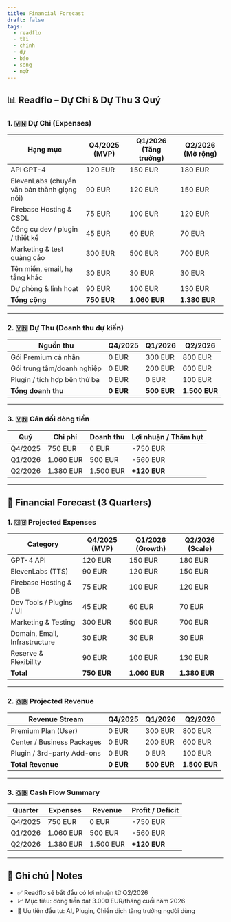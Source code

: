 ```yaml
---
title: Financial Forecast
draft: false
tags:
  - readflo
  - tài
  - chính
  - dự
  - báo
  - song
  - ngữ
---
```


## 📊 Readflo – Dự Chi & Dự Thu 3 Quý  

### 1. 🇻🇳 Dự Chi (Expenses)

| Hạng mục                                    | Q4/2025 (MVP) | Q1/2026 (Tăng trưởng) | Q2/2026 (Mở rộng) |
| ------------------------------------------- | ------------- | --------------------- | ----------------- |
| API GPT-4                                   | 120 EUR       | 150 EUR               | 180 EUR           |
| ElevenLabs (chuyển văn bản thành giọng nói) | 90 EUR        | 120 EUR               | 150 EUR           |
| Firebase Hosting & CSDL                     | 75 EUR        | 100 EUR               | 120 EUR           |
| Công cụ dev / plugin / thiết kế             | 45 EUR        | 60 EUR                | 70 EUR            |
| Marketing & test quảng cáo                  | 300 EUR       | 500 EUR               | 700 EUR           |
| Tên miền, email, hạ tầng khác               | 30 EUR        | 30 EUR                | 30 EUR            |
| Dự phòng & linh hoạt                        | 90 EUR        | 100 EUR               | 130 EUR           |
| **Tổng cộng**                               | **750 EUR**   | **1.060 EUR**         | **1.380 EUR**     |

---

### 2. 🇻🇳 Dự Thu (Doanh thu dự kiến)

| Nguồn thu                    | Q4/2025   | Q1/2026     | Q2/2026       |
| ---------------------------- | --------- | ----------- | ------------- |
| Gói Premium cá nhân          | 0 EUR     | 300 EUR     | 800 EUR       |
| Gói trung tâm/doanh nghiệp   | 0 EUR     | 200 EUR     | 600 EUR       |
| Plugin / tích hợp bên thứ ba | 0 EUR     | 0 EUR       | 100 EUR       |
| **Tổng doanh thu**           | **0 EUR** | **500 EUR** | **1.500 EUR** |

---

### 3. 🇻🇳 Cân đối dòng tiền

| Quý        | Chi phí    | Doanh thu | Lợi nhuận / Thâm hụt |
|------------|------------|-----------|-----------------------|
| Q4/2025    | 750 EUR    | 0 EUR     | -750 EUR              |
| Q1/2026    | 1.060 EUR  | 500 EUR   | -560 EUR              |
| Q2/2026    | 1.380 EUR  | 1.500 EUR | **+120 EUR**          |

---

## 💼 Financial Forecast (3 Quarters)
### 1. 🇬🇧 Projected Expenses

| Category                      | Q4/2025 (MVP) | Q1/2026 (Growth) | Q2/2026 (Scale) |
| ----------------------------- | ------------- | ---------------- | --------------- |
| GPT-4 API                     | 120 EUR       | 150 EUR          | 180 EUR         |
| ElevenLabs (TTS)              | 90 EUR        | 120 EUR          | 150 EUR         |
| Firebase Hosting & DB         | 75 EUR        | 100 EUR          | 120 EUR         |
| Dev Tools / Plugins / UI      | 45 EUR        | 60 EUR           | 70 EUR          |
| Marketing & Testing           | 300 EUR       | 500 EUR          | 700 EUR         |
| Domain, Email, Infrastructure | 30 EUR        | 30 EUR           | 30 EUR          |
| Reserve & Flexibility         | 90 EUR        | 100 EUR          | 130 EUR         |
| **Total**                     | **750 EUR**   | **1.060 EUR**    | **1.380 EUR**   |

---

### 2. 🇬🇧 Projected Revenue

| Revenue Stream             | Q4/2025   | Q1/2026     | Q2/2026       |
| -------------------------- | --------- | ----------- | ------------- |
| Premium Plan (User)        | 0 EUR     | 300 EUR     | 800 EUR       |
| Center / Business Packages | 0 EUR     | 200 EUR     | 600 EUR       |
| Plugin / 3rd-party Add-ons | 0 EUR     | 0 EUR       | 100 EUR       |
| **Total Revenue**          | **0 EUR** | **500 EUR** | **1.500 EUR** |

---

### 3. 🇬🇧 Cash Flow Summary

| Quarter    | Expenses  | Revenue   | Profit / Deficit       |
|------------|-----------|-----------|-------------------------|
| Q4/2025    | 750 EUR   | 0 EUR     | -750 EUR                |
| Q1/2026    | 1.060 EUR | 500 EUR   | -560 EUR                |
| Q2/2026    | 1.380 EUR | 1.500 EUR | **+120 EUR**            |

---

## 📝 Ghi chú | Notes

- ✅ Readflo sẽ bắt đầu có lợi nhuận từ Q2/2026  
- 📈 Mục tiêu: dòng tiền đạt 3.000 EUR/tháng cuối năm 2026  
- 🎯 Ưu tiên đầu tư: AI, Plugin, Chiến dịch tăng trưởng người dùng
